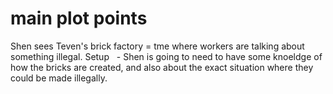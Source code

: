 # main plot points

Shen sees Teven's brick factory = tme where workers are talking about something illegal.
Setup
  - Shen is going to need to have some knoeldge of how the bricks are created, and also about the exact situation where they could be made illegally.
